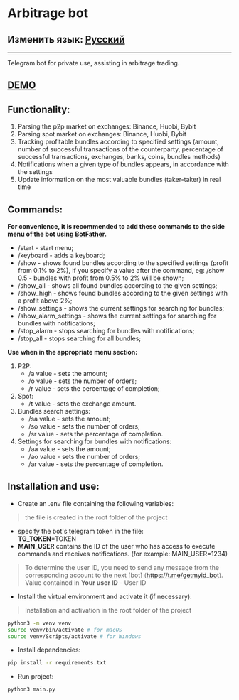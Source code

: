 # Arbitrage bot
## Изменить язык: [Русский](README.md)
***
Telegram bot for private use, assisting in arbitrage trading.
## [DEMO](README.demo.md)
## Functionality:
1. Parsing the p2p market on exchanges: Binance, Huobi, Bybit
2. Parsing spot market  on exchanges: Binance, Huobi, Bybit
3. Tracking profitable bundles according to specified settings (amount, number of successful transactions of the counterparty, percentage of successful transactions, exchanges, banks, coins, bundles methods)
4. Notifications when a given type of bundles appears, in accordance with the settings
5. Update information on the most valuable bundles (taker-taker) in real time
## Commands:
**For convenience, it is recommended to add these commands to the side menu of the bot using [BotFather](https://t.me/BotFather).**
- /start - start menu;
- /keyboard - adds a keyboard;
- /show - shows found bundles according to the specified settings (profit from 0.1% to 2%), if you specify a value after the command, eg: /show 0.5 - bundles with profit from 0.5% to 2% will be shown;
- /show_all - shows all found bundles according to the given settings;
- /show_high - shows found bundles according to the given settings with a profit above 2%;
- /show_settings - shows the current settings for searching for bundles;
- /show_alarm_settings - shows the current settings for searching for bundles with notifications;
- /stop_alarm - stops searching for bundles with notifications;
- /stop_all - stops searching for all bundles;

**Use when in the appropriate menu section:**
1. P2P:
   - /a value - sets the amount;
   - /o value - sets the number of orders;
   - /r value - sets the percentage of completion;
2. Spot:
   - /t value - sets the exchange amount.
3. Bundles search settings:
   - /sa value - sets the amount;
   - /so value - sets the number of orders;
   - /sr value - sets the percentage of completion.
4. Settings for searching for bundles with notifications:
   - /aa value - sets the amount;
   - /ao value - sets the number of orders;
   - /ar value - sets the percentage of completion.
## Installation and use:
- Create an .env file containing the following variables:
> the file is created in the root folder of the project
   - specify the bot's telegram token in the file:\
   **TG_TOKEN**=TOKEN
   - **MAIN_USER** contains the ID of the user who has access to execute commands and receives notifications. (for example: MAIN_USER=1234)
> To determine the user ID, you need to send any message from the corresponding account to the next [bot] (https://t.me/getmyid_bot). Value contained in **Your user ID** - User ID
- Install the virtual environment and activate it (if necessary):
> Installation and activation in the root folder of the project
```sh
python3 -m venv venv
source venv/bin/activate # for macOS
source venv/Scripts/activate # for Windows
```
- Install dependencies:
```sh
pip install -r requirements.txt
```
- Run project:
```sh
python3 main.py
```